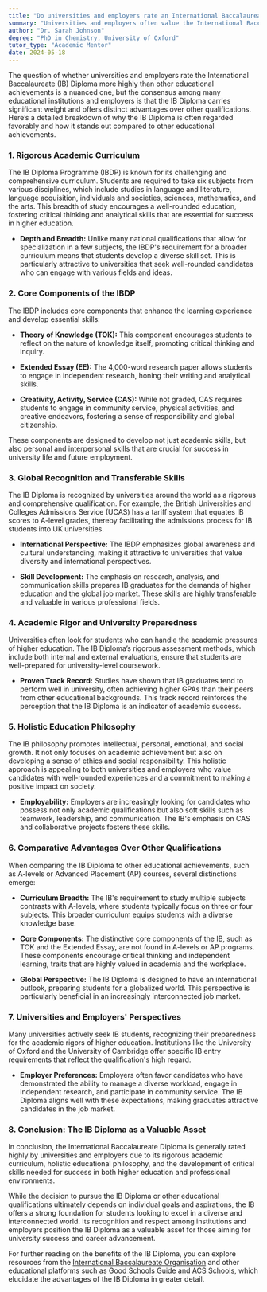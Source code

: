 ```yaml
---
title: "Do universities and employers rate an International Baccalaureate Diploma more highly than other educational achievements? If so, why?"
summary: "Universities and employers often value the International Baccalaureate Diploma for its rigorous curriculum and global recognition, offering distinct advantages."
author: "Dr. Sarah Johnson"
degree: "PhD in Chemistry, University of Oxford"
tutor_type: "Academic Mentor"
date: 2024-05-18
---
```


The question of whether universities and employers rate the International Baccalaureate (IB) Diploma more highly than other educational achievements is a nuanced one, but the consensus among many educational institutions and employers is that the IB Diploma carries significant weight and offers distinct advantages over other qualifications. Here’s a detailed breakdown of why the IB Diploma is often regarded favorably and how it stands out compared to other educational achievements.

### 1. **Rigorous Academic Curriculum**

The IB Diploma Programme (IBDP) is known for its challenging and comprehensive curriculum. Students are required to take six subjects from various disciplines, which include studies in language and literature, language acquisition, individuals and societies, sciences, mathematics, and the arts. This breadth of study encourages a well-rounded education, fostering critical thinking and analytical skills that are essential for success in higher education.

- **Depth and Breadth:** Unlike many national qualifications that allow for specialization in a few subjects, the IBDP's requirement for a broader curriculum means that students develop a diverse skill set. This is particularly attractive to universities that seek well-rounded candidates who can engage with various fields and ideas.

### 2. **Core Components of the IBDP**

The IBDP includes core components that enhance the learning experience and develop essential skills:

- **Theory of Knowledge (TOK):** This component encourages students to reflect on the nature of knowledge itself, promoting critical thinking and inquiry.
  
- **Extended Essay (EE):** The 4,000-word research paper allows students to engage in independent research, honing their writing and analytical skills.

- **Creativity, Activity, Service (CAS):** While not graded, CAS requires students to engage in community service, physical activities, and creative endeavors, fostering a sense of responsibility and global citizenship.

These components are designed to develop not just academic skills, but also personal and interpersonal skills that are crucial for success in university life and future employment.

### 3. **Global Recognition and Transferable Skills**

The IB Diploma is recognized by universities around the world as a rigorous and comprehensive qualification. For example, the British Universities and Colleges Admissions Service (UCAS) has a tariff system that equates IB scores to A-level grades, thereby facilitating the admissions process for IB students into UK universities.

- **International Perspective:** The IBDP emphasizes global awareness and cultural understanding, making it attractive to universities that value diversity and international perspectives.

- **Skill Development:** The emphasis on research, analysis, and communication skills prepares IB graduates for the demands of higher education and the global job market. These skills are highly transferable and valuable in various professional fields.

### 4. **Academic Rigor and University Preparedness**

Universities often look for students who can handle the academic pressures of higher education. The IB Diploma’s rigorous assessment methods, which include both internal and external evaluations, ensure that students are well-prepared for university-level coursework.

- **Proven Track Record:** Studies have shown that IB graduates tend to perform well in university, often achieving higher GPAs than their peers from other educational backgrounds. This track record reinforces the perception that the IB Diploma is an indicator of academic success.

### 5. **Holistic Education Philosophy**

The IB philosophy promotes intellectual, personal, emotional, and social growth. It not only focuses on academic achievement but also on developing a sense of ethics and social responsibility. This holistic approach is appealing to both universities and employers who value candidates with well-rounded experiences and a commitment to making a positive impact on society.

- **Employability:** Employers are increasingly looking for candidates who possess not only academic qualifications but also soft skills such as teamwork, leadership, and communication. The IB's emphasis on CAS and collaborative projects fosters these skills.

### 6. **Comparative Advantages Over Other Qualifications**

When comparing the IB Diploma to other educational achievements, such as A-levels or Advanced Placement (AP) courses, several distinctions emerge:

- **Curriculum Breadth:** The IB's requirement to study multiple subjects contrasts with A-levels, where students typically focus on three or four subjects. This broader curriculum equips students with a diverse knowledge base.

- **Core Components:** The distinctive core components of the IB, such as TOK and the Extended Essay, are not found in A-levels or AP programs. These components encourage critical thinking and independent learning, traits that are highly valued in academia and the workplace.

- **Global Perspective:** The IB Diploma is designed to have an international outlook, preparing students for a globalized world. This perspective is particularly beneficial in an increasingly interconnected job market.

### 7. **Universities and Employers' Perspectives**

Many universities actively seek IB students, recognizing their preparedness for the academic rigors of higher education. Institutions like the University of Oxford and the University of Cambridge offer specific IB entry requirements that reflect the qualification's high regard.

- **Employer Preferences:** Employers often favor candidates who have demonstrated the ability to manage a diverse workload, engage in independent research, and participate in community service. The IB Diploma aligns well with these expectations, making graduates attractive candidates in the job market.

### 8. **Conclusion: The IB Diploma as a Valuable Asset**

In conclusion, the International Baccalaureate Diploma is generally rated highly by universities and employers due to its rigorous academic curriculum, holistic educational philosophy, and the development of critical skills needed for success in both higher education and professional environments. 

While the decision to pursue the IB Diploma or other educational qualifications ultimately depends on individual goals and aspirations, the IB offers a strong foundation for students looking to excel in a diverse and interconnected world. Its recognition and respect among institutions and employers position the IB Diploma as a valuable asset for those aiming for university success and career advancement.

For further reading on the benefits of the IB Diploma, you can explore resources from the [International Baccalaureate Organisation](https://www.ibo.org/benefits/) and other educational platforms such as [Good Schools Guide](https://www.goodschoolsguide.co.uk/international/curricula-and-exams/the-international-baccalaureate-explained) and [ACS Schools](https://www.acs-schools.com/blog/the-latest/news/ib-or-a-levels-which-will-get-you-further/), which elucidate the advantages of the IB Diploma in greater detail.
    